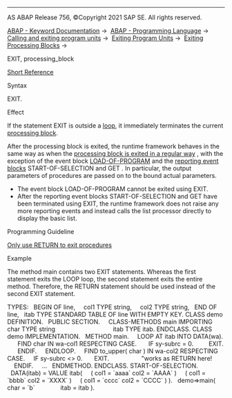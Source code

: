   

* * *

AS ABAP Release 756, ©Copyright 2021 SAP SE. All rights reserved.

[ABAP - Keyword Documentation](javascript:call_link\('abenabap.htm'\)) →  [ABAP - Programming Language](javascript:call_link\('abenabap_reference.htm'\)) →  [Calling and exiting program units](javascript:call_link\('abenabap_execution.htm'\)) →  [Exiting Program Units](javascript:call_link\('abenleave_program_units.htm'\)) →  [Exiting Processing Blocks](javascript:call_link\('abenleave_processing_blocks.htm'\)) → 

EXIT, processing\_block

[Short Reference](javascript:call_link\('abapexit_shortref.htm'\))

Syntax

EXIT.

Effect

If the statement EXIT is outside a [loop](javascript:call_link\('abenloop_glosry.htm'\) "Glossary Entry"), it immediately terminates the current [processing block](javascript:call_link\('abenprocessing_block_glosry.htm'\) "Glossary Entry").

After the processing block is exited, the runtime framework behaves in the same way as when the [processing block is exited in a regular way](javascript:call_link\('abenend_processing_blocks.htm'\)) , with the exception of the event block [LOAD-OF-PROGRAM](javascript:call_link\('abapload-of-program.htm'\)) and the [reporting event blocks](javascript:call_link\('abenreporting_event_glosry.htm'\) "Glossary Entry") START-OF-SELECTION and GET . In particular, the output parameters of procedures are passed on to the bound actual parameters.

-   The event block LOAD-OF-PROGRAM cannot be exited using EXIT.
-   After the reporting event blocks START-OF-SELECTION and GET have been terminated using EXIT, the runtime framework does not raise any more reporting events and instead calls the list processor directly to display the basic list.

Programming Guideline

[Only use RETURN to exit procedures](javascript:call_link\('abenexit_procedure_guidl.htm'\) "Guideline")

Example

The method main contains two EXIT statements. Whereas the first statement exits the LOOP loop, the second statement exits the entire method. Therefore, the RETURN statement should be used instead of the second EXIT statement.

TYPES:
  BEGIN OF line,
    col1 TYPE string,
    col2 TYPE string,
  END OF line,
  itab TYPE STANDARD TABLE OF line WITH EMPTY KEY.
CLASS demo DEFINITION.
  PUBLIC SECTION.
    CLASS-METHODS main IMPORTING char TYPE string
                                 itab TYPE itab.
ENDCLASS.
CLASS demo IMPLEMENTATION.
  METHOD main.
    LOOP AT itab INTO DATA(wa).
      FIND char IN wa-col1 RESPECTING CASE.
      IF sy-subrc = 0.
        EXIT.
      ENDIF.
    ENDLOOP.
    FIND to\_upper( char ) IN wa-col2 RESPECTING CASE.
    IF sy-subrc <> 0.
      EXIT.                   "works as RETURN here!
    ENDIF.
    ...
  ENDMETHOD.
ENDCLASS.
START-OF-SELECTION.
  DATA(itab) = VALUE itab(
    ( col1 = \`aaaa\` col2 = \`AAAA\` )
    ( col1 = \`bbbb\` col2 = \`XXXX\` )
    ( col1 = \`cccc\` col2 = \`CCCC\` ) ).
  demo=>main( char = \`b\`
              itab = itab ).